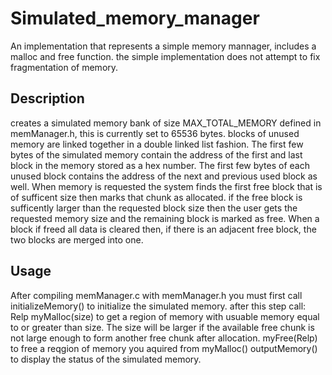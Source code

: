 # Simulated_memory_manager
An implementation that represents a simple memory mannager, includes a malloc and free function.
the simple implementation does not attempt to fix fragmentation of memory.
## Description
creates a simulated memory bank of size MAX_TOTAL_MEMORY defined in memManager.h, this is currently set to 65536 bytes.
blocks of unused memory are linked together in a double linked list fashion. The first few bytes of the simulated memory contain the address of the first and last block in the memory
stored as a hex number. The first few bytes of each unused block contains the address of the next and previous used block as well.
When memory is requested the system finds the first free block that is of sufficent size then marks that chunk as allocated.
if the free block is sufficently larger than the requested block size then the user gets the requested memory size and the remaining block is marked as free.
When a block if freed all data is cleared then, if there is an adjacent free block, the two blocks are merged into one.
## Usage
After compiling memManager.c with memManager.h you must first call initializeMemory() to initialize the simulated memory.
after this step call:
Relp myMalloc(size) to get a region of memory with usuable memory equal to or greater than size. The size will be larger if the available free chunk is not large enough to form another free chunk after allocation.
myFree(Relp) to free a reqgion of memory you aquired from myMalloc()
outputMemory() to display the status of the simulated memory.

